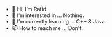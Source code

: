 - 👋 Hi, I’m Rafid.
- 👀 I’m interested in ... Nothing.
- 🌱 I’m currently learning ... C++ & Java.
- 📫 How to reach me ... Don't.

<!---
Rafid-C/Rafid-C is a ✨ special ✨ repository because its `README.md` (this file) appears on your GitHub profile.
You can click the Preview link to take a look at your changes.
--->
